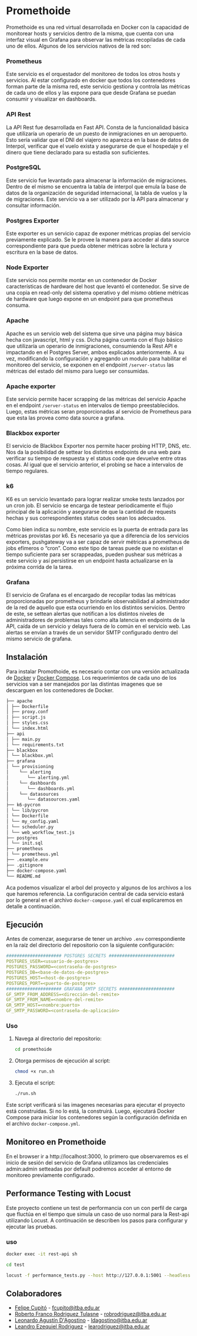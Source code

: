 # Promethoide

Promethoide es una red virtual desarrollada en Docker con la capacidad de monitorear hosts y servicios dentro de la misma, que cuenta con una interfaz visual en Grafana para observar las métricas recopiladas de cada uno de ellos. Algunos de los servicios nativos de la red son:

### Prometheus

Este servicio es el orquestador del monitoreo de todos los otros hosts y servicios. Al estar configurado en docker que todos los contenedores forman parte de la misma red, este servicio gestiona y controla las métricas de cada uno de ellos y las expone para que desde Grafana se puedan consumir y visualizar en dashboards.

### API Rest

La API Rest fue desarrollada en Fast API. Consta de la funcionalidad básica que utilizaría un operario de un puesto de inmigraciones en un aeropuerto. Esto sería validar que el DNI del viajero no aparezca en la base de datos de Interpol, verificar que el vuelo exista y asegurarse de que el hospedaje y el dinero que tiene declarado para su estadía son suficientes.

### PostgreSQL

Este servicio fue levantado para almacenar la información de migraciones. Dentro de el mismo se encuentra la tabla de interpol que emula la base de datos de la organización de seguridad internacional, la tabla de vuelos y la de migraciones. Este servicio va a ser utilizado por la API para almacenar y consultar información.

### Postgres Exporter

Este exporter es un servicio capaz de exponer métricas propias del servicio previamente explicado. Se le provee la manera para acceder al data source correspondiente para que pueda obtener métricas sobre la lectura y escritura en la base de datos.

### Node Exporter

Este servicio nos permite montar en un contenedor de Docker características de hardware del host que levantó el contenedor. Se sirve de una copia en read-only del sistema operativo y del mismo obtiene métricas de hardware que luego expone en un endpoint para que prometheus consuma.

### Apache

Apache es un servicio web del sistema que sirve una página muy básica hecha con javascript, html y css. Dicha página cuenta con el flujo básico que utilizaría un operario de inmigraciones, consumiendo la Rest API e impactando en el Postgres Server, ambos explicados anteriormente. A su vez, modificando la configuración y agregando un modulo para habilitar el monitoreo del servicio, se exponen en el endpoint `/server-status` las métricas del estado del mismo para luego ser consumidas.

### Apache exporter

Este servicio permite hacer scrapping de las métricas del servicio Apache en el endpoint `/server-status` en intervalos de tiempo preestablecidos. Luego, estas métricas seran proporcionadas al servicio de Prometheus para que esta las provea como data source a grafana.

### Blackbox exporter

El servicio de Blackbox Exporter nos permite hacer probing HTTP, DNS, etc. Nos da la posibilidad de settear los distintos endpoints de una web para verificar su tiempo de respuesta y el status code que devuelve entre otras cosas. Al igual que el servicio anterior, el probing se hace a intervalos de tiempo regulares.

### k6

K6 es un servicio levantado para lograr realizar smoke tests lanzados por un cron job. El servicio se encarga de testear periodicamente el flujo principal de la aplicación y asegurarse de que la cantidad de requests hechas y sus correspondientes status codes sean los adecuados.

Como bien indica su nombre, este servicio es la puerta de entrada para las métricas provistas por k6. Es necesario ya que a diferencia de los servicios exporters, pushgateway va a ser capaz de servir métricas a prometheus de jobs efímeros o “cron”. Como este tipo de tareas puede que no existan el tiempo suficiente para ser scrappeadas, pueden pushear sus métricas a este servicio y así persistirse en un endpoint hasta actualizarse en la próxima corrida de la tarea.

### Grafana

El servicio de Grafana es el encargado de recopilar todas las métricas proporcionadas por prometheus y brindarle observabilidad al administrador de la red de aquello que esta ocurriendo en los distintos servicios. Dentro de este, se settean alertas que notifican a los distintos niveles de administradores de problemas tales como alta latencia en endpoints de la API, caída de un servicio y delays fuera de lo común en el servicio web. Las alertas se envían a través de un servidor SMTP configurado dentro del mismo servicio de grafana.

## Instalación

Para instalar Promothoide, es necesario contar con una versión actualizada de [Docker](https://docs.docker.com/engine/install/) y [Docker Compose](https://docs.docker.com/compose/install/). Los requerimientos de cada uno de los servicios van a ser manejados por las distintas imagenes que se descarguen en los contenedores de Docker.

```bash
├── apache
│ ├── Dockerfile
│ ├── proxy.conf
│ ├── script.js
│ ├── styles.css
│ └── index.html
├── api
│ ├── main.py
│ └── requirements.txt
├── blackbox
│ └── blackbox.yml
├── grafana
│ └── provisioning
│    └── alerting
│       └── alerting.yml
│    └── dashboards
│       └── dashboards.yml
│    └── datasources
│       └── datasources.yaml
├── k6-pycron
│ └── lib/pycron
│ └── Dockerfile
│ └── my_config.yaml
│ └── scheduler.py
│ └── web_workflow_test.js
├── postgres
│ └── init.sql
├── prometheus
│ └── prometheus.yml
├── .example.env
├── .gitignore
├── docker-compose.yaml 
└── README.md
```

Aca podemos visualizar el arbol del proyecto y algunos de los archivos a los que haremos referencia. La configuración central de cada servicio estará por lo general en el archivo `docker-compose.yaml` el cual explicaremos en detalle a continuación.

## Ejecución

Antes de comenzar, asegurarse de tener un archivo `.env` correspondiente en la raíz del directorio del repositorio con la siguiente configuración:

```yaml
##################### POSTGRES SECRETS #########################
POSTGRES_USER=<usuario-de-postgres>
POSTGRES_PASSWORD=<contraseña-de-postgres>
POSTGRES_DB=<base-de-datos-de-postgres>
POSTGRES_HOST=<host-de-postgres>
POSTGRES_PORT=<puerto-de-postgres>
##################### GRAFANA SMTP SECRETS #####################
GF_SMTP_FROM_ADDRESS=<dirección-del-remite>
GF_SMTP_FROM_NAME=<nombre-del-remite>
GR_SMTP_HOST=<nombre:puerto>
GF_SMTP_PASSWORD=<contraseña-de-aplicación>
```

### Uso

1. Navega al directorio del repositorio:
    
    ```bash
    cd promethoide
    ```
    
2. Otorga permisos de ejecución al script:
    
    ```bash
    chmod +x run.sh
    ```
    
3. Ejecuta el script:
    
    ```bash
    ./run.sh
    ```
    

Este script verificará si las imagenes necesarias para ejecutar el proyecto está construidas. Si no lo está, la construirá. Luego, ejecutará Docker Compose para iniciar los contenedores según la configuración definida en el archivo `docker-compose.yml`.


## Monitoreo en Promethoide
En el browser ir a http://localhost:3000, lo primero que observaremos es el inicio de sesión del servicio de Grafana utilizamos las credenciales admin:admin setteadas por default podremos acceder al entorno de monitoreo previamente configurado.

## Performance Testing with Locust
Este proyecto contiene un test de performancia con un con perfil de carga que fluctúa en el tiempo que simula un caso de uso normal para la Rest-api utilizando Locust. A continuación se describen los pasos para configurar y ejecutar las pruebas.

### uso
```bash
docker exec -it rest-api sh
```
```bash
cd test
```
```bash 
locust -f performance_tests.py --host http://127.0.0.1:5001 --headless
```

<!-- ## Comando útiles para el desarrollo
```bash
docker exec -it postgres_container psql -U <postgres_user>
```
```bash
docker exec -it rest_api sh
```
```bash
docker rm -f $(docker ps -aq)
```
```bash
docker kill <container_name>
```
```bash
docker rmi -f $(docker images -q)
``` -->

## Colaboradores
- [Felipe Cupitó](https://github.com/FelipeCupito) - fcupito@itba.edu.ar
- [Roberto Franco Rodriguez Tulasne](https://github.com/robrodriguez99) - robrodriguez@itba.edu.ar
- [Leonardo Agustín D'Agostino](https://github.com/daguichi) - ldagostino@itba.edu.ar
- [Leandro Ezequiel Rodriguez](https://github.com/erodriguezzz) - learodriguez@itba.edu.ar
